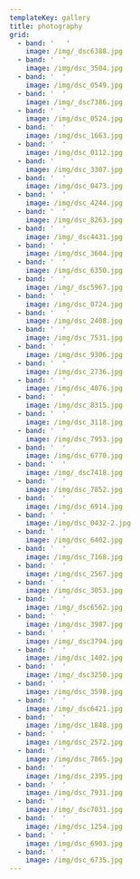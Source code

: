 ```yaml
---
templateKey: gallery
title: photography
grid:
  - band: '   '
    image: /img/_dsc6388.jpg
  - band: '  '
    image: /img/dsc_3504.jpg
  - band: '  '
    image: /img/dsc_0549.jpg
  - band: '  '
    image: /img/_dsc7386.jpg
  - band: '  '
    image: /img/dsc_0524.jpg
  - band: '  '
    image: /img/dsc_1663.jpg
  - band: '  '
    image: /img/dsc_0112.jpg
  - band: '    '
    image: /img/dsc_3307.jpg
  - band: '  '
    image: /img/dsc_0473.jpg
  - band: '  '
    image: /img/dsc_4244.jpg
  - band: '  '
    image: /img/dsc_8263.jpg
  - band: '  '
    image: /img/_dsc4431.jpg
  - band: '  '
    image: /img/dsc_3604.jpg
  - band: '  '
    image: /img/dsc_6350.jpg
  - band: '  '
    image: /img/_dsc5967.jpg
  - band: '  '
    image: /img/dsc_0724.jpg
  - band: '   '
    image: /img/dsc_2408.jpg
  - band: '  '
    image: /img/dsc_7531.jpg
  - band: '  '
    image: /img/dsc_9306.jpg
  - band: '  '
    image: /img/dsc_2736.jpg
  - band: '  '
    image: /img/dsc_4076.jpg
  - band: '  '
    image: /img/dsc_8315.jpg
  - band: '  '
    image: /img/dsc_3118.jpg
  - band: '  '
    image: /img/dsc_7953.jpg
  - band: '  '
    image: /img/dsc_6770.jpg
  - band: '  '
    image: /img/_dsc7418.jpg
  - band: '  '
    image: /img/dsc_7852.jpg
  - band: '  '
    image: /img/dsc_6914.jpg
  - band: '  '
    image: /img/dsc_0432-2.jpg
  - band: '  '
    image: /img/dsc_6402.jpg
  - band: '  '
    image: /img/dsc_7168.jpg
  - band: '  '
    image: /img/dsc_2567.jpg
  - band: '  '
    image: /img/dsc_3053.jpg
  - band: '  '
    image: /img/_dsc6562.jpg
  - band: '  '
    image: /img/dsc_3987.jpg
  - band: '  '
    image: /img/_dsc3794.jpg
  - band: '  '
    image: /img/dsc_1402.jpg
  - band: '  '
    image: /img/_dsc3250.jpg
  - band: '  '
    image: /img/dsc_3598.jpg
  - band: '  '
    image: /img/_dsc6421.jpg
  - band: '  '
    image: /img/dsc_1848.jpg
  - band: '  '
    image: /img/dsc_2572.jpg
  - band: '  '
    image: /img/dsc_7865.jpg
  - band: '  '
    image: /img/dsc_2395.jpg
  - band: '  '
    image: /img/dsc_7931.jpg
  - band: '  '
    image: /img/_dsc7031.jpg
  - band: '  '
    image: /img/dsc_1254.jpg
  - band: '  '
    image: /img/dsc_6903.jpg
  - band: '  '
    image: /img/dsc_6735.jpg
---
```


